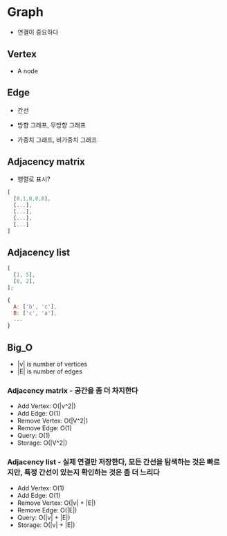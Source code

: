 # Graph

- 연결이 중요하다

## Vertex

- A node

## Edge

- 간선

- 방향 그래프, 무방향 그래프
- 가중치 그래프, 비가중치 그래프

## Adjacency matrix

- 행렬로 표시?

```javascript
[
  [0,1,0,0,0],
  [...],
  [...],
  [...],
  [...]
]
```

## Adjacency list

```javascript
[
  [1, 5],
  [0, 2],
];

{
  A: ['b', 'c'],
  B: ['c', 'a'],
  ...
}
```

## Big_O

- |v| is number of vertices
- |E| is number of edges

### Adjacency matrix - 공간을 좀 더 차지한다

- Add Vertex: O(|v^2|)
- Add Edge: O(1)
- Remove Vertex: O(|V^2|)
- Remove Edge: O(1)
- Query: O(1)
- Storage: O(|V^2|)

### Adjacency list - 실제 연결만 저장한다, 모든 간선을 탐색하는 것은 빠르지만, 특정 간선이 있는지 확인하는 것은 좀 더 느리다

- Add Vertex: O(1)
- Add Edge: O(1)
- Remove Vertex: O(|v| + |E|)
- Remove Edge: O(|E|)
- Query: O(|v| + |E|)
- Storage: O(|v| + |E|)
